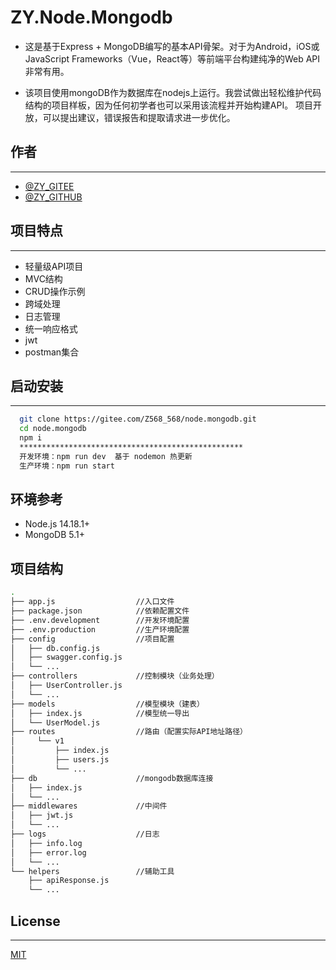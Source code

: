 # ZY.Node.Mongodb
 
- 这是基于Express + MongoDB编写的基本API骨架。对于为Android，iOS或JavaScript Frameworks（Vue，React等）等前端平台构建纯净的Web API非常有用。

- 该项目使用mongoDB作为数据库在nodejs上运行。我尝试做出轻松维护代码结构的项目样板，因为任何初学者也可以采用该流程并开始构建API。
项目开放，可以提出建议，错误报告和提取请求进一步优化。
## 作者

---
- [@ZY_GITEE](https://gitee.com/Z568_568)
- [@ZY_GITHUB](https://github.com/ZHYI-source)

## 项目特点

---
- 轻量级API项目
- MVC结构
- CRUD操作示例
- 跨域处理
- 日志管理
- 统一响应格式
- jwt
- postman集合


## 启动安装

---
```bash
  git clone https://gitee.com/Z568_568/node.mongodb.git
  cd node.mongodb
  npm i
  **************************************************
  开发环境：npm run dev  基于 nodemon 热更新
  生产环境：npm run start
```
## 环境参考
- Node.js 14.18.1+
- MongoDB 5.1+

## 项目结构

```sh
.
├── app.js                  //入口文件
├── package.json            //依赖配置文件
├── .env.development        //开发环境配置
├── .env.production         //生产环境配置
├── config                  //项目配置
│   ├── db.config.js
│   ├── swagger.config.js
│   └── ...
├── controllers             //控制模块（业务处理）
│   ├── UserController.js
│   └── ...
├── models                  //模型模块（建表）
│   ├── index.js            //模型统一导出
│   └── UserModel.js
├── routes                  //路由（配置实际API地址路径）
│     └── v1
│         ├── index.js
│         ├── users.js
│         └── ...
├── db                      //mongodb数据库连接
│   ├── index.js              
│   └── ...
├── middlewares             //中间件
│   ├── jwt.js
│   └── ...
├── logs                    //日志
│   ├── info.log
│   ├── error.log
│   └── ...
└── helpers                 //辅助工具
    ├── apiResponse.js
    └── ...
```


## License

---

[MIT](https://choosealicense.com/licenses/mit/)


 

